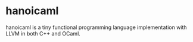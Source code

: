 # hanoicaml
hanoicaml is a tiny functional programming language implementation with LLVM in both C++ and OCaml. 
